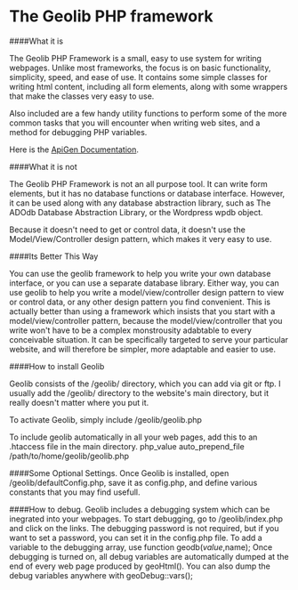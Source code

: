 The Geolib PHP framework
=================================

####What it is

The Geolib PHP Framework is a small, easy to use system for writing webpages. Unlike most frameworks, the focus is on basic functionality, simplicity, speed, and ease of use. It contains some simple classes for writing html content, including all form elements, along with some wrappers that make the classes very easy to use.

Also included are a few handy utility functions to perform some of the more common tasks that you will encounter when writing web sites, and a method for debugging PHP variables.

Here is the [ApiGen Documentation](http://geotonics.com/doc/geolib/).

####What it is not

The Geolib PHP Framework is not an all purpose tool. It can write form elements, but it has no database functions or database interface. However, it can be used along with any database abstraction library, such as The ADOdb Database Abstraction Library, or the Wordpress wpdb object.

Because it doesn't need to get or control data, it doesn't use the Model/View/Controller design pattern, which makes it very easy to use.

####Its Better This Way

You can use the geolib framework to help you write your own database interface, or you can use a separate database library. Either way, you can use geolib to help you write a model/view/controller design pattern to view or control data, or any other design pattern you find convenient. This is actually better than using a framework which insists that you start with a model/view/controller pattern, because the model/view/controller that you write won't have to be a complex monstrousity adabtable to every conceivable situation. It can be specifically targeted to serve your particular website, and will therefore be simpler, more adaptable and easier to use.

####How to install Geolib

Geolib consists of the /geolib/ directory, which you can add via git or ftp. I usually add the /geolib/ directory to the website's main directory, but it really doesn't matter where you put it. 

To activate Geolib, simply include /geolib/geolib.php
 
To include geolib automatically in all your web pages, add this to an .htaccess file in the main directory. 
php_value       auto_prepend_file    /path/to/home/geolib/geolib.php

####Some Optional Settings. 
Once Geolib is installed, open /geolib/defaultConfig.php, save it as config.php, and define various constants that you may find usefull.

####How to debug. 
Geolib includes a debugging system which can be inegrated into your webpages.
To start debugging, go to /geolib/index.php and click on the links. The debugging password is not required, but if you want to set a password, you can set it in the config.php file. 
To add a variable to the debugging array, use function geodb($value,$name); Once debugging is turned on, all debug variables are automatically dumped at the end of every web page produced by geoHtml(). You can also dump the debug variables anywhere with geoDebug::vars();